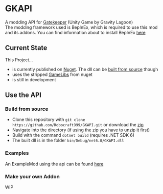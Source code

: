 # GKAPI

A modding API for [Gatekeeper](https://store.steampowered.com/app/2106670/Gatekeeper/) (Unity Game by Gravity Lagoon) <br>
The modding framework used is BepInEx, which is required to use this mod and its addons. You can find information
about to install BepInEx [here](https://docs.bepinex.dev/master/articles/user_guide/installation/unity_il2cpp.html)

## Current State

This Project...
- is currently published on [Nuget](https://www.nuget.org/packages/GKAPI/). 
  The dll can be [built from source](#build-from-source) though<br>
- uses the stripped [GameLibs](https://www.nuget.org/packages/Gatekeeper.GameLibs.Steam) from nuget
- is still in development

## Use the API
### Build from source

- Clone this repository with ``git clone https://github.com/Robocraft999/GKAPI.git`` 
  or download the [zip](https://github.com/Robocraft999/GKAPI/archive/refs/heads/master.zip)
- Navigate into the directory (if using the zip you have to unzip it first)
- Build with the command ``dotnet build`` (requires .NET SDK 6)
- The built dll is in the folder ``bin/Debug/net6.0/GKAPI.dll``

### Examples

An ExampleMod using the api can be found [here](https://github.com/GatekeeperModding/ExampleMod)

### Make your own Addon

WIP
